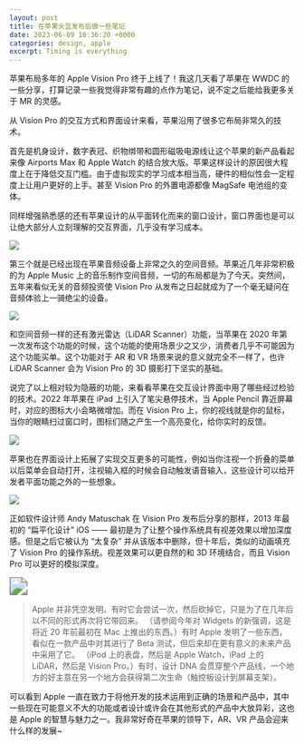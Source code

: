 ```yaml
---
layout: post
title: 在苹果头显发布后做一些笔记
date: 2023-06-09 16:36:20 +0000
categories: design, apple
excerpt: Timing is everything
---
```


苹果布局多年的 Apple Vision Pro 终于上线了！我这几天看了苹果在 WWDC 的一些分享，打算记录一些我觉得非常有趣的点作为笔记，说不定之后能给我更多关于 MR 的灵感。

从 Vision Pro 的交互方式和界面设计来看，苹果沿用了很多它布局非常久的技术。

首先是机身设计，数字表冠、织物绑带和圆形磁吸电源线让这个苹果的新产品看起来像 Airports Max 和 Apple Watch 的结合放大版。苹果这样设计的原因很大程度上在于降低交互门槛。由于虚拟现实的学习成本相当高，硬件的相似性会一定程度上让用户更好的上手。甚至 Vision Pro 的外置电源都像 MagSafe 电池组的变体。

同样增强熟悉感的还有苹果设计的从平面转化而来的窗口设计，窗口界面也是可以让绝大部分人立刻理解的交互界面，几乎没有学习成本。

<img src="https://media.giphy.com/media/v1.Y2lkPTc5MGI3NjExNWZmNzI0NDEzNTIyYWQ2YzhhMzBiNTI3MGVhNTgyNjYzOGEyZmZjZiZlcD12MV9pbnRlcm5hbF9naWZzX2dpZklkJmN0PWc/O09xA6x3OWLLlL9Bf3/giphy.gif" style="zoom:108%;" />

第三个就是已经出现在苹果音频设备上非常之久的空间音频。苹果近几年非常积极的为 Apple Music 上的音乐制作空间音频，一切的布局都是为了今天。突然间，五年来看似无关的音频投资使 Vision Pro 从发布之日起就成为了一个毫无疑问在音频体验上一骑绝尘的设备。

![](https://s2.loli.net/2023/06/09/olzqDxCnif2mM8U.png)

和空间音频一样的还有激光雷达（LiDAR Scanner）功能，当苹果在 2020 年第一次发布这个功能的时候，这个功能的使用场景少之又少，消费者几乎不可能因为这个功能买单。这个功能对于 AR 和 VR 场景来说的意义就完全不一样了，也许 LiDAR Scanner 会为 Vision Pro 的 3D 摄影打下坚实的基础。

说完了以上相对较为隐蔽的功能，来看看苹果在交互设计界面中用了哪些经过检验的技术。2022 年苹果在 iPad 上引入了笔尖悬停技术，当 Apple Pencil 靠近屏幕时，对应的图标大小会略微增加。而在 Vision Pro 上，你的视线就是你的鼠标，当你的眼睛扫过窗口时，图标们随之产生一个高亮变化，给你实时的反馈。

<img src="https://media.giphy.com/media/v1.Y2lkPTc5MGI3NjExOWFhMjhiN2UxODZmNDFjZjM5NDczYjI4MDJmYTY5Yjk0NmI5NDFiNiZlcD12MV9pbnRlcm5hbF9naWZzX2dpZklkJmN0PWc/vQNNzfU36VJwfeh0qr/giphy.gif" style="zoom:108%;" />

苹果也在界面设计上拓展了实现交互更多的可能性，例如当你注视一个折叠的菜单以后菜单会自动打开，注视输入框的时候会自动触发语音输入，这些设计可以给开发者平面功能之外的一些想象。

<img src="https://media.giphy.com/media/v1.Y2lkPTc5MGI3NjExZTU4NmRmY2RjMTM1NzM4NDAyYjI4ZDE0MzU4NzM2OTc2MjYzMWMxZiZlcD12MV9pbnRlcm5hbF9naWZzX2dpZklkJmN0PWc/uSKqYDJGyaK4onsUwo/giphy.gif" style="zoom:108%;" />

正如软件设计师 Andy Matuschak 在 Vision Pro 发布后分享的那样，2013 年最初的 “扁平化设计” iOS —— 最初是为了让整个操作系统具有视差效果以增加深度感。但是之后它被认为 “太复杂” 并从该版本中删除，但十年后，类似的动画填充了 Vision Pro 的操作系统。视差效果可以更自然的和 3D 环境结合，而且 Vision Pro 可以更好的模拟深度。

<img src="https://s2.loli.net/2023/06/10/3uOM5cl9mQYNqis.png" style="zoom:200%;" />

> Apple 并非凭空发明。有时它会尝试一次，然后砍掉它，只是为了在几年后以不同的形式再次将它带回来。 （请参阅今年对 Widgets 的新强调，这是将近 20 年前最初在 Mac 上推出的东西。）有时 Apple 发明了一些东西，看似在一款产品中对其进行了 Beta 测试，但后来却在更有意义的未来产品中采用了它。 （iPod 上的表盘，然后是 Apple Watch，iPad 上的 LiDAR，然后是 Vision Pro。）有时，设计 DNA 会贯穿整个产品线，一个地方的好主意在另一个地方会获得第二次生命（触控板设计到屏幕支架）。

可以看到 Apple 一直在致力于将他开发的技术运用到正确的场景和产品中，其中一些现在可能意义不大的功能或者设计或许会在其他形式的产品中大放异彩，这也是 Apple 的智慧与魅力之一。我非常好奇在苹果的领导下，AR、VR 产品会迎来什么样的发展~